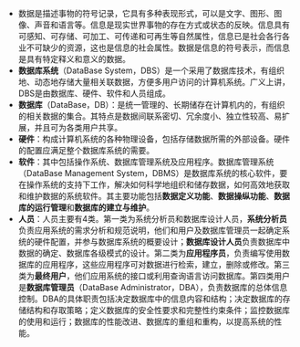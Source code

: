 - 数据是描述事物的符号记录，它具有多种表现形式，可以是文字、图形、图像、声音和语言等。信息是现实世界事物的存在方式或状态的反映。信息具有可感知、可存储、可加工、可传递和可再生等自然属性，信息已是社会各行各业不可缺少的资源，这也是信息的社会属性。数据是信息的符号表示，而信息是具有特定释义和意义的数据。
- **数据库系统**（DataBase System，DBS）是一个采用了数据库技术，有组织地、动态地存储大量相关联数据，方便多用户访问的计算机系统。广义上讲，DBS是由数据库、硬件、软件和人员组成。
- **数据库**（DataBase，DB）：是统一管理的、长期储存在计算机内的，有组织的相关数据的集合。其特点是数据间联系密切、冗余度小、独立性较高、易扩展，并且可为各类用户共享。
- **硬件**：构成计算机系统的各种物理设备，包括存储数据所需的外部设备。硬件的配置应满足整个数据库系统的需要。
- **软件**：其中包括操作系统、数据库管理系统及应用程序。数据库管理系统（DataBase Management System，DBMS）是数据库系统的核心软件，要在操作系统的支持下工作，解决如何科学地组织和储存数据，如何高效地获取和维护数据的系统软件。其主要功能包括**数据定义功能**、**数据操纵功能**、**数据库的运行管理**和**数据库的建立与维护**。
- **人员**：人员主要有4类。第一类为系统分析员和数据库设计人员，**系统分析员**负责应用系统的需求分析和规范说明，他们和用户及数据库管理员一起确定系统的硬件配置，并参与数据库系统的概要设计；**数据库设计人员**负责数据库中数据的确定、数据库各级模式的设计。第二类为**应用程序员**，负责编写使用数据库的应用程序，这些应用程序可对数据进行检索，建立，删除或修改。第三类为**最终用户**，他们应用系统的接口或利用查询语言访问数据库。第四类用户是**数据库管理员**（DataBase Administrator，DBA），负责数据库的总体信息控制。DBA的具体职责包括决定数据库中的信息内容和结构；决定数据库的存储结构和存取策略；定义数据库的安全性要求和完整性约束条件；监控数据库的使用和运行；数据库的性能改进、数据库的重组和重构，以提高系统的性能。